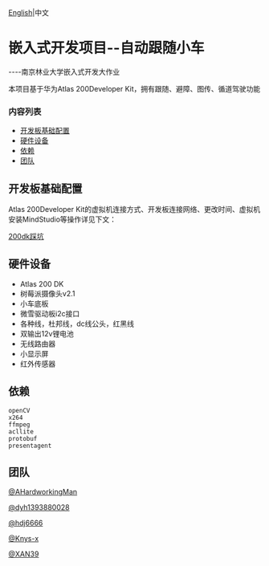 [English](./README.md)|中文

# 嵌入式开发项目--自动跟随小车

----南京林业大学嵌入式开发大作业

本项目基于华为Atlas 200Developer Kit，拥有跟随、避障、图传、循道驾驶功能

### 内容列表

- [开发板基础配置](#开发板基础配置)
- [硬件设备](#硬件设备)
- [依赖](#依赖)
- [团队](#团队)

## 开发板基础配置

Atlas 200Developer Kit的虚拟机连接方式、开发板连接网络、更改时间、虚拟机安装MindStudio等操作详见下文：

[200dk踩坑](./200dk踩坑.md)

## 硬件设备

- Atlas 200 DK
- 树莓派摄像头v2.1
- 小车底板
- 微雪驱动板i2c接口
- 各种线，杜邦线，dc线公头，红黑线
- 双输出12v锂电池
- 无线路由器
- 小显示屏
- 红外传感器

## 依赖

~~~
openCV
x264
ffmpeg
acllite
protobuf
presentagent
~~~

## 团队

[@AHardworkingMan](https://github.com/AHardworkingMan)

[@dyh1393880028](https://github.com/dyh1393880028)

[@hdj6666](https://github.com/hdj6666)

[@Knys-x](https://github.com/Knys-x)

[@XAN39](https://github.com/XAN39)

